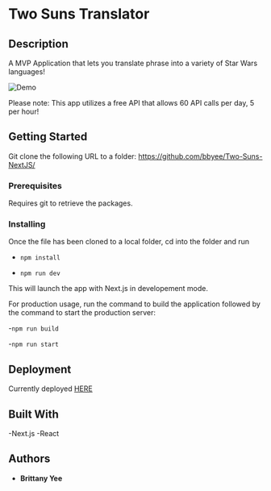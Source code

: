 # Two Suns Translator



## Description

A MVP Application that lets you translate phrase into a variety of Star Wars languages! 

![Demo](demo/main.gif)



Please note: This app utilizes a free API that allows 60 API calls per day, 5 per hour!


## Getting Started

Git clone the following URL to a folder: https://github.com/bbyee/Two-Suns-NextJS/

### Prerequisites

Requires git to retrieve the packages.

### Installing

Once the file has been cloned to a local folder, cd into the folder and run

- `npm install`

- `npm run dev` 

This will launch the app with Next.js in developement mode.

For production usage, run the command to build the application followed by the command to start the production server:

-`npm run build`

-`npm run start`

## Deployment

Currently deployed [HERE](https://two-suns-next-js.vercel.app/)

## Built With

-Next.js
-React

## Authors

- **Brittany Yee**
